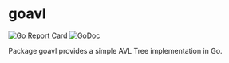 # goavl

[![Go Report Card](https://goreportcard.com/badge/github.com/ckatsak/goavl)](https://goreportcard.com/report/github.com/ckatsak/goavl)
[![GoDoc](https://godoc.org/github.com/ckatsak/goavl?status.svg)](https://godoc.org/github.com/ckatsak/goavl)

Package goavl provides a simple AVL Tree implementation in Go.
